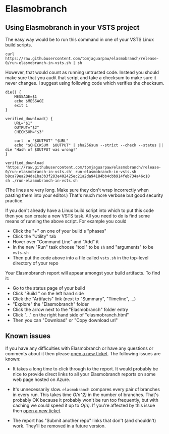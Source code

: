 # Elasmobranch

## Using Elasmobranch in your VSTS project

The easy way would be to run this command in one of your VSTS Linux
build scripts.

```shell
curl https://raw.githubusercontent.com/tomjaguarpaw/elasmobranch/release-0/run-elasmobranch-in-vsts.sh | sh
```

However, that would count as running untrusted code.  Instead you
should make sure that you audit that script and take a checksum to
make sure it never changes.  I suggest using following code which
verifies the checksum.

```shell
die() {
    MESSAGE=$1
    echo $MESSAGE
    exit 1
}

verified_download() {
    URL="$1"
    OUTPUT="$2"
    CHECKSUM="$3"

    curl -o "$OUTPUT" "$URL"
    echo "$CHECKSUM  $OUTPUT" | sha256sum --strict --check --status || die "Hash of $OUTPUT was wrong!"
}

verified_download 'https://raw.githubusercontent.com/tomjaguarpaw/elasmobranch/release-0/run-elasmobranch-in-vsts.sh' run-elasmobranch-in-vsts.sh b8ca79ea204da1ba3b3f283e402425ec21a2da94184bb4cbb914feb734a46c10
sh ./run-elasmobranch-in-vsts.sh
```

(The lines are very long.  Make sure they don't wrap incorrectly when
pasting them into your editor.)  That's much more verbose but good
security practice.

If you don't already have a Linux build script into which to put this
code then you can create a new VSTS task.  All you need to do is find
some means of running the above script.  For example you could

* Click the "+" on one of your build's "phases"
* Click the "Utility" tab
* Hover over "Command Line" and "Add" it
* In the new "Run" task choose "tool" to be `sh` and "arguments" to be
  `vsts.sh`
* Then put the code above into a file called `vsts.sh` in the
  top-level directory of your repo

Your Elasmobranch report will appear amongst your build artifacts.  To
find it:

* Go to the status page of your build
* Click "Build <build number>" on the left hand side
* Click the "Artifacts" link (next to "Summary", "Timeline", ...)
* "Explore" the "Elasmobranch" folder
* Click the arrow next to the "Elasmobranch" folder entry
* Click "..." on the right hand  side of "elasmobranch.html"
* Then you can "Download" or "Copy download url"

## Known issues

If you have any difficulties with Elasmobranch or have any questions
or comments about it then please [open a new
ticket](https://github.com/tomjaguarpaw/elasmobranch/issues/new).  The
following issues are known:

* It takes a long time to click through to the report.  It would
  probably be nice to provide direct links to all your Elasmobranch
  reports on some web page hosted on Azure.

* It's unnecessarily slow.  `elasmobranch` compares every pair of
  branches in every run.  This takes time *O(n^2)* in the number of
  branches.  That's probably OK because it probably won't be run too
  frequently, but with caching we could speed it up to *O(n)*.  If
  you're affected by this issue then [open a new
  ticket](https://github.com/tomjaguarpaw/elasmobranch/issues/new).

* The report has "Submit another repo" links that don't (and
  shouldn't) work.  They'll be removed in a future version.
